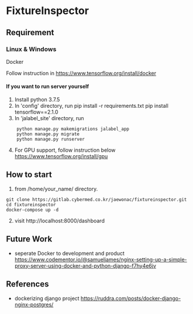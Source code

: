 # FixtureInspector

## Requirement ##
### Linux & Windows ###
 Docker
 
 Follow instruction in
https://www.tensorflow.org/install/docker

#### If you want to run server yourself ####
1. Install python 3.7.5
2. In 'config' directory, run
    pip install -r requirements.txt
    pip install tensorflow==2.1.0
3. In 'jalabel_site' directory, run
```
    python manage.py makemigrations jalabel_app
    python manage.py migrate
    python manage.py runserver
```
4. For GPU support, follow instruction below
https://www.tensorflow.org/install/gpu


## How to start ##
 1. from /home/your_name/ directory.
 ```
 git clone https://gitlab.cybermed.co.kr/jaewonac/fixtureinspector.git
 cd fixtureinspector
 docker-compose up -d
 ```
 2. visit http://localhost:8000/dashboard

## Future Work ##
- seperate Docker to development and product
https://www.codementor.io/@samueljames/nginx-setting-up-a-simple-proxy-server-using-docker-and-python-django-f7hy4e6jv

## References ##
- dockerizing django project
https://ruddra.com/posts/docker-django-nginx-postgres/